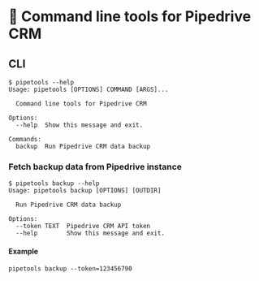 # 🛴 Command line tools for Pipedrive CRM

## CLI

```
$ pipetools --help
Usage: pipetools [OPTIONS] COMMAND [ARGS]...

  Command line tools for Pipedrive CRM

Options:
  --help  Show this message and exit.

Commands:
  backup  Run Pipedrive CRM data backup
```

### Fetch backup data from Pipedrive instance

```
$ pipetools backup --help
Usage: pipetools backup [OPTIONS] [OUTDIR]

  Run Pipedrive CRM data backup

Options:
  --token TEXT  Pipedrive CRM API token
  --help        Show this message and exit.
```

#### Example

```
pipetools backup --token=123456790
```
